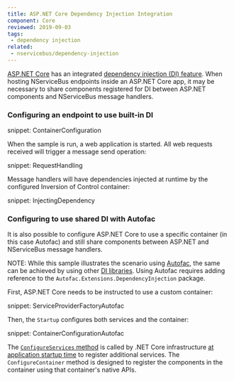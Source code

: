 ```yaml
---
title: ASP.NET Core Dependency Injection Integration
component: Core
reviewed: 2019-09-03
tags:
 - dependency injection
related:
 - nservicebus/dependency-injection
---
```


[ASP.NET Core](https://docs.microsoft.com/en-us/aspnet/core/) has an integrated [dependency injection (DI) feature](https://docs.microsoft.com/en-us/aspnet/core/fundamentals/dependency-injection). When hosting NServiceBus endpoints inside an ASP.NET Core app, it may be necessary to share components registered for DI between ASP.NET components and NServiceBus message handlers.

### Configuring an endpoint to use built-in DI

snippet: ContainerConfiguration

When the sample is run, a web application is started. All web requests received will trigger a message send operation:

snippet: RequestHandling

Message handlers will have dependencies injected at runtime by the configured Inversion of Control container:

snippet: InjectingDependency

### Configuring to use shared DI with Autofac

It is also possible to configure ASP.NET Core to use a specific container (in this case Autofac) and still share components between ASP.NET and NServiceBus message handlers.

NOTE: While this sample illustrates the scenario using [Autofac](/nservicebus/dependency-injection/autofac.md), the same can be achieved by using other [DI libraries](/nservicebus/dependency-injection/). Using Autofac requires adding reference to the `Autofac.Extensions.DependencyInjection` package.

First, ASP.NET Core needs to be instructed to use a custom container:

snippet: ServiceProviderFactoryAutofac

Then, the `Startup` configures both services and the container:

snippet: ContainerConfigurationAutofac

The [`ConfigureServices` method](https://docs.microsoft.com/en-us/aspnet/core/fundamentals/startup#the-configureservices-method) is called by .NET Core infrastructure [at application startup time](https://docs.microsoft.com/en-us/aspnet/core/fundamentals/startup) to register additional services. The `ConfigureContainer` method is designed to register the components in the container using that container's native APIs.
